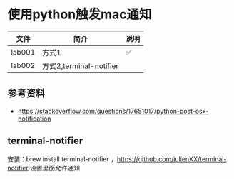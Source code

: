 # 使用python触发mac通知

|文件|简介|说明|
|---|---|---|
|lab001|方式1 |✅ |
|lab002|方式2,terminal-notifier | |

## 参考资料 
 - https://stackoverflow.com/questions/17651017/python-post-osx-notification

## terminal-notifier
安装：brew install terminal-notifier ，https://github.com/julienXX/terminal-notifier
设置里面允许通知
